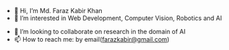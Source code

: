 - 👋 Hi, I’m Md. Faraz Kabir Khan
- 👀 I’m interested in Web Development, Computer Vision, Robotics and AI
<!--- 🌱 I’m currently learning ... -->
- 💞️ I’m looking to collaborate on research in the domain of AI
- 📫 How to reach me: by email(farazkabir@gmail.com)

<!---
farazkabir/farazkabir is a ✨ special ✨ repository because its `README.md` (this file) appears on your GitHub profile.
You can click the Preview link to take a look at your changes.
--->
